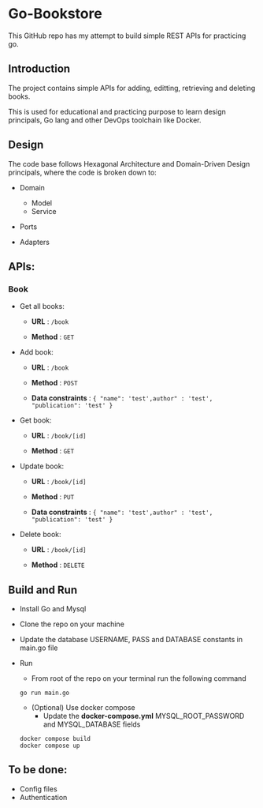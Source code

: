 # Go-Bookstore

This GitHub repo has my attempt to build simple REST APIs for practicing go.


## Introduction
The project contains simple APIs for adding, editting, retrieving and deleting books.

This is used for educational and practicing purpose to learn design principals, Go lang and other DevOps toolchain like Docker.


## Design

The code base follows Hexagonal Architecture and Domain-Driven Design principals, where the code is broken down to:

- Domain
  - Model
  - Service

- Ports
- Adapters

## APIs:
### Book
 - Get all books:
 
    - **URL** : `/book`

    - **Method** : `GET`

  - Add book:
 
    - **URL** : `/book`

    - **Method** : `POST`

    - **Data constraints** : `{ "name": 'test',author" : 'test', "publication": 'test' }`

  - Get book:

     - **URL** : `/book/[id]`

     - **Method** : `GET`
     
  - Update book:

     - **URL** : `/book/[id]`

     - **Method** : `PUT`

      - **Data constraints** : `{ "name": 'test',author" : 'test', "publication": 'test' }`

  - Delete book:

      - **URL** : `/book/[id]`

      - **Method** : `DELETE`


## Build and Run
- Install Go and Mysql

- Clone the repo on your machine

- Update the database USERNAME, PASS and DATABASE constants in main.go file

- Run
  - From root of the repo on your terminal run the following command
  ```
  go run main.go
  ```

  - (Optional) Use docker compose
    - Update the **docker-compose.yml** MYSQL_ROOT_PASSWORD and MYSQL_DATABASE fields
  ```
  docker compose build
  docker compose up
  ```

## To be done:
- Config files
- Authentication
